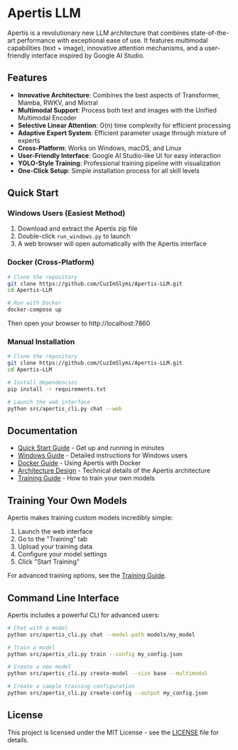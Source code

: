 # Apertis LLM

Apertis is a revolutionary new LLM architecture that combines state-of-the-art performance with exceptional ease of use. It features multimodal capabilities (text + image), innovative attention mechanisms, and a user-friendly interface inspired by Google AI Studio.

## Features

- **Innovative Architecture**: Combines the best aspects of Transformer, Mamba, RWKV, and Mixtral
- **Multimodal Support**: Process both text and images with the Unified Multimodal Encoder
- **Selective Linear Attention**: O(n) time complexity for efficient processing
- **Adaptive Expert System**: Efficient parameter usage through mixture of experts
- **Cross-Platform**: Works on Windows, macOS, and Linux
- **User-Friendly Interface**: Google AI Studio-like UI for easy interaction
- **YOLO-Style Training**: Professional training pipeline with visualization
- **One-Click Setup**: Simple installation process for all skill levels

## Quick Start

### Windows Users (Easiest Method)

1. Download and extract the Apertis zip file
2. Double-click `run_windows.py` to launch
3. A web browser will open automatically with the Apertis interface

### Docker (Cross-Platform)

```bash
# Clone the repository
git clone https://github.com/CuzImSlymi/Apertis-LLM.git
cd Apertis-LLM

# Run with Docker
docker-compose up
```

Then open your browser to http://localhost:7860

### Manual Installation

```bash
# Clone the repository
git clone https://github.com/CuzImSlymi/Apertis-LLM.git
cd Apertis-LLM

# Install dependencies
pip install -r requirements.txt

# Launch the web interface
python src/apertis_cli.py chat --web
```

## Documentation

- [Quick Start Guide](docs/QUICKSTART.md) - Get up and running in minutes
- [Windows Guide](docs/WINDOWS.md) - Detailed instructions for Windows users
- [Docker Guide](docs/DOCKER.md) - Using Apertis with Docker
- [Architecture Design](docs/architecture_design.md) - Technical details of the Apertis architecture
- [Training Guide](docs/training_guide.md) - How to train your own models

## Training Your Own Models

Apertis makes training custom models incredibly simple:

1. Launch the web interface
2. Go to the "Training" tab
3. Upload your training data
4. Configure your model settings
5. Click "Start Training"

For advanced training options, see the [Training Guide](docs/training_guide.md).

## Command Line Interface

Apertis includes a powerful CLI for advanced users:

```bash
# Chat with a model
python src/apertis_cli.py chat --model-path models/my_model

# Train a model
python src/apertis_cli.py train --config my_config.json

# Create a new model
python src/apertis_cli.py create-model --size base --multimodal

# Create a sample training configuration
python src/apertis_cli.py create-config --output my_config.json
```

## License

This project is licensed under the MIT License - see the [LICENSE](LICENSE) file for details.
